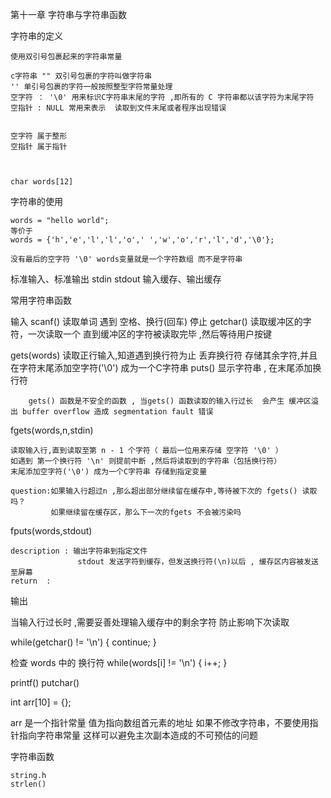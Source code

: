 第十一章  字符串与字符串函数

字符串的定义

    使用双引号包裹起来的字符串常量

    c字符串 "" 双引号包裹的字符叫做字符串
    '' 单引号包裹的字符一般按照整型字符常量处理
    空字符 ： '\0' 用来标识C字符串末尾的字符 ,即所有的 C 字符串都以该字符为末尾字符
    空指针 : NULL 常用来表示  读取到文件末尾或者程序出现错误


    空字符 属于整形
    空指针 属于指针



    char words[12]


字符串的使用

    words = "hello world";
    等价于
    words = {'h','e','l','l','o',' ','w','o','r','l','d','\0'};

    没有最后的空字符 '\0' words变量就是一个字符数组 而不是字符串


标准输入、标准输出  stdin stdout 输入缓存、输出缓存



常用字符串函数

输入
scanf()  读取单词 遇到 空格、换行(回车) 停止
getchar()
  读取缓冲区的字符，一次读取一个 直到缓冲区的字符被读取完毕 ,然后等待用户按键


gets(words)
  读取正行输入,知道遇到换行符为止 丢弃换行符 存储其余字符,并且在字符末尾添加空字符('\0') 成为一个C字符串
puts()
  显示字符串 , 在末尾添加换行符


        gets() 函数是不安全的函数 , 当gets() 函数读取的输入行过长  会产生 缓冲区溢出 buffer overflow 造成 segmentation fault 错误


fgets(words,n,stdin)

    读取输入行,直到读取至第 n - 1 个字符（ 最后一位用来存储 空字符 '\0' ）
    如遇到 第一个换行符 '\n' 则提前中断 ,然后将读取到的字符串（包括换行符）
    末尾添加空字符('\0') 成为一个C字符串 存储到指定变量

    question:如果输入行超过n ,那么超出部分继续留在缓存中,等待被下次的 fgets() 读取吗？
             如果继续留在缓存区，那么下一次的fgets 不会被污染吗

fputs(words,stdout)

    description : 输出字符串到指定文件
                   stdout 发送字符到缓存，但发送换行符(\n)以后 , 缓存区内容被发送至屏幕
    return  :


输出


当输入行过长时 ,需要妥善处理输入缓存中的剩余字符 防止影响下次读取

while(getchar() != '\n')
{
    continue;
}

检查 words 中的 换行符
while(words[i] != '\n')
{
    i++;
}


printf()
putchar()

int arr[10] = {};

arr 是一个指针常量 值为指向数组首元素的地址
如果不修改字符串，不要使用指针指向字符串常量 这样可以避免主次副本造成的不可预估的问题

字符串函数

    string.h
    strlen()



